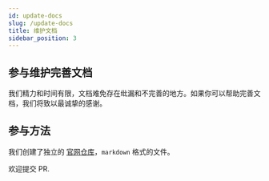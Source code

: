 ```yaml
---
id: update-docs
slug: /update-docs
title: 维护文档
sidebar_position: 3
---
```


## 参与维护完善文档

我们精力和时间有限，文档难免存在纰漏和不完善的地方。如果你可以帮助完善文档，我们将致以最诚挚的感谢。


## 参与方法

我们创建了独立的 [官网仓库](https://github.com/openspug/docs)，`markdown` 格式的文件。

欢迎提交 PR.
